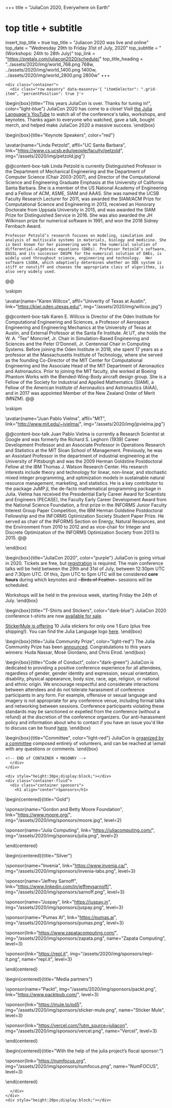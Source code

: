 +++
title = "JuliaCon 2020, Everywhere on Earth"

# top title + subtitle
insert_top_title = true
top_title = "Juliacon 2020 was live and online"
top_date = "Wednesday 29th to Friday 31st of July, 2020"
top_subtitle = "(Workshops: 24th to 28th July)"
top_link = "https://pretalx.com/juliacon2020/schedule/"
top_title_heading = "../assets/2020/img/world_768.png 768w, ../assets/2020/img/world_1400.png 1400w, ../assets/2020/img/world_2800.png 2800w"
+++

~~~
<div class="container">
  <div class="row masonry" data-masonry='{ "itemSelector": ".grid-item", "percentPosition": true }'>
~~~

\begin{box}{title="This years JuliaCon is over. Thanks for tuning in!", color="light-blue"}
  JuliaCon 2020 has come to a close!
  Visit [the Julia Language's YouTube](https://www.youtube.com/playlist?list=PLP8iPy9hna6Tl2UHTrm4jnIYrLkIcAROR) to watch all of the conference's talks, workshops, and keynotes.
  Thanks again to everyone who watched, gave a talk, bought merch, and helped make JuliaCon 2020 a massive success.
\end{box}

\begin{box}{title="Keynote Speakers", color="red"}

  \avatar{name="Linda Petzold", affil="UC Santa Barbara", link="https://www.cs.ucsb.edu/people/faculty/petzold", img="/assets/2020/img/petzold.jpg"}

  @@content-box-talk
    Linda Petzold is currently Distinguished Professor in the Department of Mechanical Engineering and the Department of Computer Science (Chair 2003-2007), and Director of the Computational Science and Engineering Graduate Emphasis at the University of California Santa Barbara.
    She is a member of the US National Academy of Engineering and a Fellow of ACM, ASME, SIAM and AAAS.
    She was named the UCSB Faculty Research Lecturer for 2011, was awarded the SIAM/ACM Prize for Computational Science and Engineering in 2013, received an Honorary Doctorate from Uppsala University in 2015, and was awarded the SIAM Prize for Distinguished Service in 2016.
    She was also awarded the JH Wilkinson prize for numerical software in 1991, and won the 2018 Sidney Fernbach Award.

    Professor Petzold’s research focuses on modeling, simulation and analysis of multiscale systems in materials, biology and medicine. She is best known for her pioneering work on the numerical solution of differential-algebraic equations (DAEs). Professor Petzold’s software, DASSL and its successor DASPK for the numerical solution of DAEs, is widely used throughout science, engineering and technology.  Her software LSODA, which adaptively determines whether an ODE system is stiff or nonstiff and chooses the appropriate class of algorithms, is also very widely used.
  @@

  \vskipm

  \avatar{name="Karen Willcox", affil="Univerity of Texas at Austin", link="https://kiwi.oden.utexas.edu/", img="/assets/2020/img/willcox.jpg"}

  @@content-box-talk
    Karen E. Willcox is Director of the Oden Institute for Computational Engineering and Sciences, a Professor of Aerospace Engineering and Engineering Mechanics at the University of Texas at Austin, and External Professor at the Santa Fe Institute.
    At UT, she holds the W. A. “Tex” Moncrief, Jr. Chair in Simulation-Based Engineering and Sciences and the Peter O’Donnell, Jr. Centennial Chair in Computing Systems.
    Before joining the Oden Institute in 2018, she spent 17 years as a professor at the Massachusetts Institute of Technology, where she served as the founding Co-Director of the MIT Center for Computational Engineering and the Associate Head of the MIT Department of Aeronautics and Astronautics.
    Prior to joining the MIT faculty, she worked at Boeing Phantom Works with the Blended-Wing-Body aircraft design group.
    She is a Fellow of the Society for Industrial and Applied Mathematics (SIAM), a Fellow of the American Institute of Aeronautics and Astronautics (AIAA), and in 2017 was appointed Member of the New Zealand Order of Merit (MNZM).
  @@

  \vskipm

  \avatar{name="Juan Pablo Vielma", affil="MIT", link="http://www.mit.edu/~jvielma/", img="/assets/2020/img/jpvielma.jpg"}

  @@content-box-talk
    Juan Pablo Vielma is currently a Research Scientist at Google and was formerly the Richard S. Leghorn (1939) Career Development Professor and an Associate Professor in Operations Research and Statistics at the MIT Sloan School of Management.
    Previously, he was an Assistant Professor in the department of industrial engineering at the University of Pittsburgh and was the 2009 Herman Goldstine Postdoctoral Fellow at the IBM Thomas J. Watson Research Center. His research interests include theory and technology for linear, non-linear, and stochastic mixed integer programming, and optimization models in sustainable natural resource management, marketing, and statistics. He is a key contributor to the package JuMP.jl, the de-facto mathematical programming package in Julia.
    Vielma has received the Presidential Early Career Award for Scientists and Engineers (PECASE), the Faculty Early Career Development Award from the National Science Foundation, a first prize in the INFORMS Junior Faculty Interest Group Paper Competition, the IBM Herman Goldstine Postdoctoral Fellowship and the INFORMS Optimization Society Student Paper Prize. He served as chair of the INFORMS Section on Energy, Natural Resources, and the Environment from 2010 to 2012 and as vice-chair for Integer and Discrete Optimization of the INFORMS Optimization Society from 2013 to 2015.
  @@

\end{box}

\begin{box}{title="JuliaCon 2020", color="purple"}
  JuliaCon is going virtual in 2020.
  Tickets are free, but [registration](/2020/tickets/) is required.
  The main conference talks will be held between the 29th and 31st of July,
  between 12:30pm UTC and 7:30pm UTC.
  Of this, 2pm UTC to 5pm UTC will be considered **core hours** during which keynotes and ~~~<span title="An informal discussion group" style="border-bottom: 1px dotted white;">Birds of Feather</span>~~~ sessions will be scheduled.

  Workshops will be held in the previous week, starting Friday the 24th of July.
\end{box}

\begin{box}{title="T-Shirts and Stickers", color="dark-blue"}
  JuliaCon 2020 conference t-shirts are now [available for sale](https://www.bonfire.com/juliacon2020/).

  [StickerMule is offering](http://stickermule.com/juliacon20) 10 Julia stickers for only one 1 Euro (plus free shipping!).
  You can find the Julia Language logo [here](https://github.com/JuliaLang/julia-logo-graphics/blob/master/images/julia-logo-color.png).
\end{box}

\begin{box}{title="Julia Community Prize", color="light-red"}
  The Julia Community Prize has been [announced](/2020/prize/).
  Congratulations to this years winners: Huda Nassar, Mosè Giordano, and Chris Elrod.
\end{box}

\begin{box}{title="Code of Conduct", color="dark-green"}
  JuliaCon is dedicated to providing a positive conference experience for all attendees, regardless of gender, gender identity and expression, sexual orientation, disability, physical appearance, body size, race, age, religion, or national and ethnic origin.
  We encourage respectful and considerate interactions between attendees and do not tolerate harassment of conference participants in any form.
  For example, offensive or sexual language and imagery is not appropriate for any conference venue, including formal talks and networking between sessions.
  Conference participants violating these standards may be sanctioned or expelled from the conference (without a refund) at the discretion of the conference organizers.
  Our anti-harassment policy and information about who to contact if you have an issue you'd like to discuss can be found [here](https://julialang.org/community/standards/).
\end{box}

\begin{box}{title="Committee", color="light-red"}
  JuliaCon is [organized by a committee](/2020/committee/) composed entirely of volunteers, and can be reached at \email with any questions or comments.
\end{box}

~~~
<!-- END of CONTAINER + MASONRY -->
  </div>
</div>
~~~


~~~
<div style="height:30px;display:block;"></div>
<div class="container-fluid">
  <div class="container sponsors">
    <h1 align="center">Sponsors</h1>
~~~

\begin{centered}{title="Gold"}

  \sponsor{name="Gordon and Betty Moore Foundation", link="https://www.moore.org/", img="/assets/2020/img/sponsors/moore.jpg", level=2}

  \sponsor{name="Julia Computing", link="https://juliacomputing.com/", img="/assets/2020/img/sponsors/julia.png", level=2}

\end{centered}

\begin{centered}{title="Silver"}

  \sponsor{name="Invenia", link="https://www.invenia.ca/", img="/assets/2020/img/sponsors/invenia-labs.png", level=3}

  \sponsor{name="Jeffrey Sarnoff", link="https://www.linkedin.com/in/jeffreysarnoff/", img="/assets/2020/img/sponsors/sarnoff.png", level=3}

  \sponsor{name="Juspay", link="https://juspay.in", img="/assets/2020/img/sponsors/juspay.png", level=3}

  \sponsor{name="Pumas AI", link="https://pumas.ai", img="/assets/2020/img/sponsors/pumas.png", level=3}

  \sponsor{link="https://www.zapatacomputing.com/", img="/assets/2020/img/sponsors/zapata.png", name="Zapata Computing", level=3}

  \sponsor{link="https://repl.it", img="/assets/2020/img/sponsors/repl-it.png", name="repl.it", level=3}

\end{centered}

\begin{centered}{title="Media partners"}

  \sponsor{name="Packt", img="/assets/2020/img/sponsors/packt.png", link="https://www.packtpub.com/", level=3}

  \sponsor{link="https://mule.to/pd5", img="/assets/2020/img/sponsors/sticker-mule.png", name="Sticker Mule", level=3}

  \sponsor{link="https://vercel.com/?utm_source=juliacon", img="/assets/2020/img/sponsors/vercel.png", name="Vercel", level=3}

\end{centered}

\begin{centered}{title="With the help of the julia project’s fiscal sponsor:"}

  \sponsor{link="https://numfocus.org", img="/assets/2020/img/sponsors/numfocus.png", name="NumFOCUS", level=3}

\end{centered}

~~~
  </div>
</div>
<div style="height:20px;display:block;"></div>
~~~
